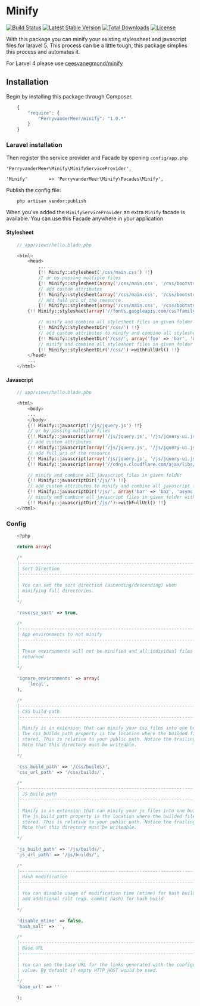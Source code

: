 # Minify

[![Build Status](https://travis-ci.org/PerryvanderMeerCH/minify.svg)](https://travis-ci.org/PerryvanderMeerCH/minify)
[![Latest Stable Version](https://poser.pugx.org/PerryvanderMeer/minify/v/stable.svg)](https://packagist.org/packages/PerryvanderMeer/minify)
[![Total Downloads](https://poser.pugx.org/PerryvanderMeer/minify/downloads.svg)](https://packagist.org/packages/PerryvanderMeer/minify)
[![License](https://poser.pugx.org/PerryvanderMeer/minify/license.svg)](https://packagist.org/packages/PerryvanderMeer/minify)

With this package you can minify your existing stylessheet and javascript files for laravel 5. This process can be a little tough, this package simplies this process and automates it.

For Larvel 4 please use [ceesvanegmond/minify](https://github.com/ceesvanegmond/minify)

## Installation

Begin by installing this package through Composer.


```js
	{
	    "require": {
	    	"PerryvanderMeer/minify": "1.0.*"
		}
	}
```


### Laravel installation

Then register the service provider and Facade by opening `config/app.php`

    'PerryvanderMeer\Minify\MinifyServiceProvider',

    'Minify'        => 'PerryvanderMeer\Minify\Facades\Minify',


Publish the config file:

```
	php artisan vendor:publish

```

When you've added the ```MinifyServiceProvider``` an extra ```Minify``` facade is available.
You can use this Facade anywhere in your application

#### Stylesheet

```php
	// app/views/hello.blade.php

	<html>
		<head>
			...
			{!! Minify::stylesheet('/css/main.css') !!}
			// or by passing multiple files
			{!! Minify::stylesheet(array('/css/main.css', '/css/bootstrap.css')) !!}
			// add custom attributes
			{!! Minify::stylesheet(array('/css/main.css', '/css/bootstrap.css'), array('foo' => 'bar')) !!}
			// add full uri of the resource
			{!! Minify::stylesheet(array('/css/main.css', '/css/bootstrap.css'))->withFullUrl() !!}
		{!! Minify::stylesheet(array('//fonts.googleapis.com/css?family=Roboto')) !!}

			// minify and combine all stylesheet files in given folder
			{!! Minify::stylesheetDir('/css/') !!}
			// add custom attributes to minify and combine all stylesheet files in given folder
			{!! Minify::stylesheetDir('/css/', array('foo' => 'bar', 'defer' => true)) !!}
			// minify and combine all stylesheet files in given folder with full uri
			{!! Minify::stylesheetDir('/css/')->withFullUrl() !!}
		</head>
		...
	</html>

```

#### Javascript

```php
	// app/views/hello.blade.php

	<html>
		<body>
		...
		</body>
		{!! Minify::javascript('/js/jquery.js') !!}
		// or by passing multiple files
		{!! Minify::javascript(array('/js/jquery.js', '/js/jquery-ui.js')) !!}
		// add custom attributes
		{!! Minify::javascript(array('/js/jquery.js', '/js/jquery-ui.js'), array('bar' => 'baz')) !!}
		// add full uri of the resource
		{!! Minify::javascript(array('/js/jquery.js', '/js/jquery-ui.js'))->withFullUrl() !!}
        {!! Minify::javascript(array('//cdnjs.cloudflare.com/ajax/libs/jquery/2.1.3/jquery.min.js')) !!}

		// minify and combine all javascript files in given folder
		{!! Minify::javascriptDir('/js/') !!}
		// add custom attributes to minify and combine all javascript files in given folder
		{!! Minify::javascriptDir('/js/', array('bar' => 'baz', 'async' => true)) !!}
		// minify and combine all javascript files in given folder with full uri
		{!! Minify::javascriptDir('/js/')->withFullUrl() !!}
	</html>

```

### Config
```php
	<?php

	return array(

    /*
    |--------------------------------------------------------------------------
    | Sort Direction
    |--------------------------------------------------------------------------
    |
    | You can set the sort direction (ascending/descending) when
    | minifying full directories.
    |
    */

    'reverse_sort' => true,

    /*
    |--------------------------------------------------------------------------
    | App environments to not minify
    |--------------------------------------------------------------------------
    |
    | These environments will not be minified and all individual files are
    | returned
    |
    */

    'ignore_environments' => array(
	    'local',
    ),

    /*
    |--------------------------------------------------------------------------
    | CSS build path
    |--------------------------------------------------------------------------
    |
    | Minify is an extension that can minify your css files into one build file.
    | The css_builds_path property is the location where the builded files are
    | stored. This is relative to your public path. Notice the trailing slash.
    | Note that this directory must be writeable.
    |
    */

    'css_build_path' => '/css/builds/',
    'css_url_path' => '/css/builds/',

    /*
    |--------------------------------------------------------------------------
    | JS build path
    |--------------------------------------------------------------------------
    |
    | Minify is an extension that can minify your js files into one build file.
    | The js_build_path property is the location where the builded files are
    | stored. This is relative to your public path. Notice the trailing slash.
    | Note that this directory must be writeable.
    |
    */

    'js_build_path' => '/js/builds/',
    'js_url_path' => '/js/builds/',

	/*
    |--------------------------------------------------------------------------
    | Hash modification
    |--------------------------------------------------------------------------
    |
    | You can disable usage of modification time (mtime) for hash build and
	| add additional salt (exp. commit hash) for hash build
    |
    */

    'disable_mtime' => false,
    'hash_salt' => '',

    /*
    |--------------------------------------------------------------------------
    | Base URL
    |--------------------------------------------------------------------------
    |
    | You can set the base URL for the links generated with the configuration
    | value. By default if empty HTTP_HOST would be used.
    |
    */
	'base_url' => ''

	);
```
